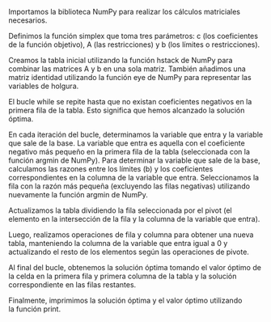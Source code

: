 Importamos la biblioteca NumPy para realizar los cálculos matriciales necesarios.

Definimos la función simplex que toma tres parámetros: c (los coeficientes de la función objetivo), A (las restricciones) y b (los límites o restricciones).

Creamos la tabla inicial utilizando la función hstack de NumPy para combinar las matrices A y b en una sola matriz. También añadimos una matriz identidad utilizando la función eye de NumPy para representar las variables de holgura.

El bucle while se repite hasta que no existan coeficientes negativos en la primera fila de la tabla. Esto significa que hemos alcanzado la solución óptima.

En cada iteración del bucle, determinamos la variable que entra y la variable que sale de la base. La variable que entra es aquella con el coeficiente negativo más pequeño en la primera fila de la tabla (seleccionada con la función argmin de NumPy). Para determinar la variable que sale de la base, calculamos las razones entre los límites (b) y los coeficientes correspondientes en la columna de la variable que entra. Seleccionamos la fila con la razón más pequeña (excluyendo las filas negativas) utilizando nuevamente la función argmin de NumPy.

Actualizamos la tabla dividiendo la fila seleccionada por el pivot (el elemento en la intersección de la fila y la columna de la variable que entra).

Luego, realizamos operaciones de fila y columna para obtener una nueva tabla, manteniendo la columna de la variable que entra igual a 0 y actualizando el resto de los elementos según las operaciones de pivote.

Al final del bucle, obtenemos la solución óptima tomando el valor óptimo de la celda en la primera fila y primera columna de la tabla y la solución correspondiente en las filas restantes.

Finalmente, imprimimos la solución óptima y el valor óptimo utilizando la función print.